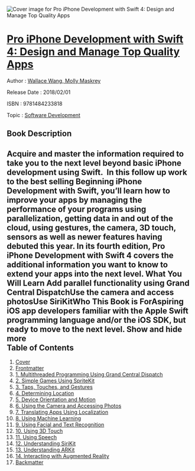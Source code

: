 ![Cover image for Pro iPhone Development with Swift 4: Design and Manage Top Quality Apps](https://imgdetail.ebookreading.net/cover/cover/software_development/EB9781484233818.jpg)

[Pro iPhone Development with Swift 4: Design and Manage Top Quality Apps](https://ebookreading.net/view/book/Pro+iPhone+Development+with+Swift+4%3A+Design+and+Manage+Top+Quality+Apps-EB9781484233818_1.html "Pro iPhone Development with Swift 4: Design and Manage Top Quality Apps")
====================================================================================================================

Author : [Wallace Wang](https://ebookreading.net/search/author/Wallace+Wang),[ Molly Maskrey](https://ebookreading.net/search/author/+Molly+Maskrey)

Release Date : 2018/02/01

ISBN : 9781484233818

Topic : [Software Development](https://ebookreading.net/search/category/software-development)

Book Description
-----------------

 Acquire and master the information required to take you to the next level beyond basic iPhone development using Swift. 
In this follow up work to the best selling Beginning iPhone Development with Swift, you’ll learn how to improve your apps by managing the performance of your programs using parallelization, getting data in and out of the cloud, using gestures, the camera, 3D touch, sensors as well as newer features having debuted this year.
In its fourth edition, Pro iPhone Development with Swift 4 covers the additional information you want to know to extend your apps into the next level.
What You Will Learn
Add parallel functionality using Grand Central DispatchUse the camera and access photosUse SiriKitWho This Book is ForAspiring iOS app developers familiar with the Apple Swift programming language and/or the iOS SDK, but ready to move to the next level.        Show and hide more                
Table of Contents
-----------------

1. [Cover](https://ebookreading.net/view/book/Pro+iPhone+Development+with+Swift+4%3A+Design+and+Manage+Top+Quality+Apps-EB9781484233818_1.html)
1. [Frontmatter](https://ebookreading.net/view/book/Pro+iPhone+Development+with+Swift+4%3A+Design+and+Manage+Top+Quality+Apps-EB9781484233818_2.html)
1. [1. Multithreaded Programming Using Grand Central Dispatch](https://ebookreading.net/view/book/Pro+iPhone+Development+with+Swift+4%3A+Design+and+Manage+Top+Quality+Apps-EB9781484233818_3.html)
1. [2. Simple Games Using SpriteKit](https://ebookreading.net/view/book/Pro+iPhone+Development+with+Swift+4%3A+Design+and+Manage+Top+Quality+Apps-EB9781484233818_4.html)
1. [3. Taps, Touches, and Gestures](https://ebookreading.net/view/book/Pro+iPhone+Development+with+Swift+4%3A+Design+and+Manage+Top+Quality+Apps-EB9781484233818_5.html)
1. [4. Determining Location](https://ebookreading.net/view/book/Pro+iPhone+Development+with+Swift+4%3A+Design+and+Manage+Top+Quality+Apps-EB9781484233818_6.html)
1. [5. Device Orientation and Motion](https://ebookreading.net/view/book/Pro+iPhone+Development+with+Swift+4%3A+Design+and+Manage+Top+Quality+Apps-EB9781484233818_7.html)
1. [6. Using the Camera and Accessing Photos](https://ebookreading.net/view/book/Pro+iPhone+Development+with+Swift+4%3A+Design+and+Manage+Top+Quality+Apps-EB9781484233818_8.html)
1. [7. Translating Apps Using Localization](https://ebookreading.net/view/book/Pro+iPhone+Development+with+Swift+4%3A+Design+and+Manage+Top+Quality+Apps-EB9781484233818_9.html)
1. [8. Using Machine Learning](https://ebookreading.net/view/book/Pro+iPhone+Development+with+Swift+4%3A+Design+and+Manage+Top+Quality+Apps-EB9781484233818_10.html)
1. [9. Using Facial and Text Recognition](https://ebookreading.net/view/book/Pro+iPhone+Development+with+Swift+4%3A+Design+and+Manage+Top+Quality+Apps-EB9781484233818_11.html)
1. [10. Using 3D Touch](https://ebookreading.net/view/book/Pro+iPhone+Development+with+Swift+4%3A+Design+and+Manage+Top+Quality+Apps-EB9781484233818_12.html)
1. [11. Using Speech](https://ebookreading.net/view/book/Pro+iPhone+Development+with+Swift+4%3A+Design+and+Manage+Top+Quality+Apps-EB9781484233818_13.html)
1. [12. Understanding SiriKit](https://ebookreading.net/view/book/Pro+iPhone+Development+with+Swift+4%3A+Design+and+Manage+Top+Quality+Apps-EB9781484233818_14.html)
1. [13. Understanding ARKit](https://ebookreading.net/view/book/Pro+iPhone+Development+with+Swift+4%3A+Design+and+Manage+Top+Quality+Apps-EB9781484233818_15.html)
1. [14. Interacting with Augmented Reality](https://ebookreading.net/view/book/Pro+iPhone+Development+with+Swift+4%3A+Design+and+Manage+Top+Quality+Apps-EB9781484233818_16.html)
1. [Backmatter](https://ebookreading.net/view/book/Pro+iPhone+Development+with+Swift+4%3A+Design+and+Manage+Top+Quality+Apps-EB9781484233818_17.html)
